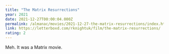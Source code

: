 ```yaml
---
title: "The Matrix Resurrections"
year: 2021
date: 2021-12-27T00:00:04.000Z
permalink: /almanac/movies/2021-12-27-the-matrix-resurrections/index.html
link: https://letterboxd.com/rknightuk/film/the-matrix-resurrections/
rating: 2
---
```


Meh. It was a Matrix movie.